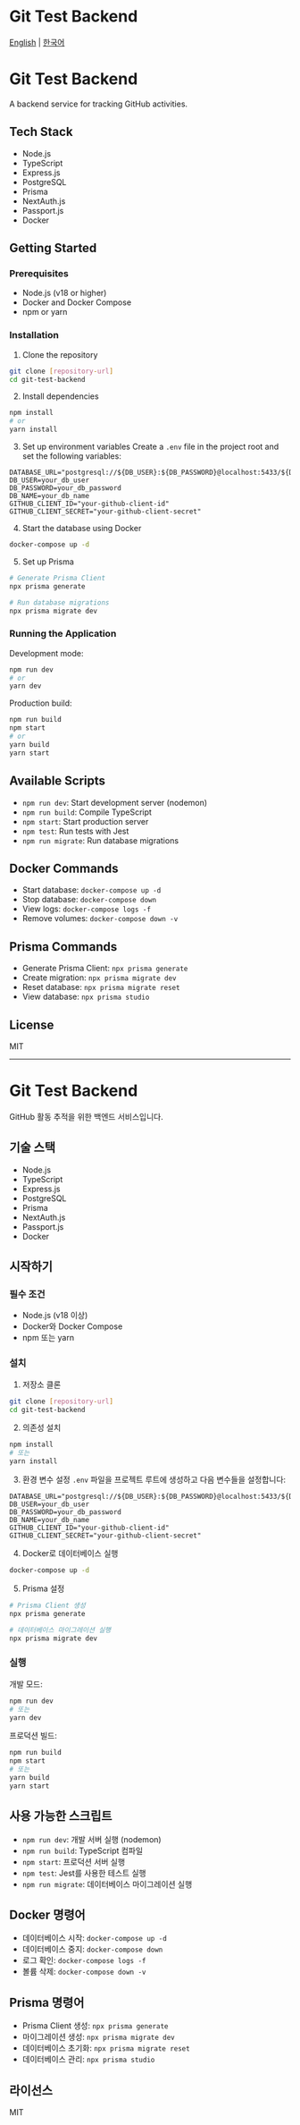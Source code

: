 # Git Test Backend

[English](#english) | [한국어](#korean)

<a id="english"></a>
# Git Test Backend

A backend service for tracking GitHub activities.

## Tech Stack

- Node.js
- TypeScript
- Express.js
- PostgreSQL
- Prisma
- NextAuth.js
- Passport.js
- Docker

## Getting Started

### Prerequisites

- Node.js (v18 or higher)
- Docker and Docker Compose
- npm or yarn

### Installation

1. Clone the repository
```bash
git clone [repository-url]
cd git-test-backend
```

2. Install dependencies
```bash
npm install
# or
yarn install
```

3. Set up environment variables
Create a `.env` file in the project root and set the following variables:
```
DATABASE_URL="postgresql://${DB_USER}:${DB_PASSWORD}@localhost:5433/${DB_NAME}"
DB_USER=your_db_user
DB_PASSWORD=your_db_password
DB_NAME=your_db_name
GITHUB_CLIENT_ID="your-github-client-id"
GITHUB_CLIENT_SECRET="your-github-client-secret"
```

4. Start the database using Docker
```bash
docker-compose up -d
```

5. Set up Prisma
```bash
# Generate Prisma Client
npx prisma generate

# Run database migrations
npx prisma migrate dev
```

### Running the Application

Development mode:
```bash
npm run dev
# or
yarn dev
```

Production build:
```bash
npm run build
npm start
# or
yarn build
yarn start
```

## Available Scripts

- `npm run dev`: Start development server (nodemon)
- `npm run build`: Compile TypeScript
- `npm start`: Start production server
- `npm test`: Run tests with Jest
- `npm run migrate`: Run database migrations

## Docker Commands

- Start database: `docker-compose up -d`
- Stop database: `docker-compose down`
- View logs: `docker-compose logs -f`
- Remove volumes: `docker-compose down -v`

## Prisma Commands

- Generate Prisma Client: `npx prisma generate`
- Create migration: `npx prisma migrate dev`
- Reset database: `npx prisma migrate reset`
- View database: `npx prisma studio`

## License

MIT

---

<a id="korean"></a>
# Git Test Backend

GitHub 활동 추적을 위한 백엔드 서비스입니다.

## 기술 스택

- Node.js
- TypeScript
- Express.js
- PostgreSQL
- Prisma
- NextAuth.js
- Passport.js
- Docker

## 시작하기

### 필수 조건

- Node.js (v18 이상)
- Docker와 Docker Compose
- npm 또는 yarn

### 설치

1. 저장소 클론
```bash
git clone [repository-url]
cd git-test-backend
```

2. 의존성 설치
```bash
npm install
# 또는
yarn install
```

3. 환경 변수 설정
`.env` 파일을 프로젝트 루트에 생성하고 다음 변수들을 설정합니다:
```
DATABASE_URL="postgresql://${DB_USER}:${DB_PASSWORD}@localhost:5433/${DB_NAME}"
DB_USER=your_db_user
DB_PASSWORD=your_db_password
DB_NAME=your_db_name
GITHUB_CLIENT_ID="your-github-client-id"
GITHUB_CLIENT_SECRET="your-github-client-secret"
```

4. Docker로 데이터베이스 실행
```bash
docker-compose up -d
```

5. Prisma 설정
```bash
# Prisma Client 생성
npx prisma generate

# 데이터베이스 마이그레이션 실행
npx prisma migrate dev
```

### 실행

개발 모드:
```bash
npm run dev
# 또는
yarn dev
```

프로덕션 빌드:
```bash
npm run build
npm start
# 또는
yarn build
yarn start
```

## 사용 가능한 스크립트

- `npm run dev`: 개발 서버 실행 (nodemon)
- `npm run build`: TypeScript 컴파일
- `npm start`: 프로덕션 서버 실행
- `npm test`: Jest를 사용한 테스트 실행
- `npm run migrate`: 데이터베이스 마이그레이션 실행

## Docker 명령어

- 데이터베이스 시작: `docker-compose up -d`
- 데이터베이스 중지: `docker-compose down`
- 로그 확인: `docker-compose logs -f`
- 볼륨 삭제: `docker-compose down -v`

## Prisma 명령어

- Prisma Client 생성: `npx prisma generate`
- 마이그레이션 생성: `npx prisma migrate dev`
- 데이터베이스 초기화: `npx prisma migrate reset`
- 데이터베이스 관리: `npx prisma studio`

## 라이선스

MIT 